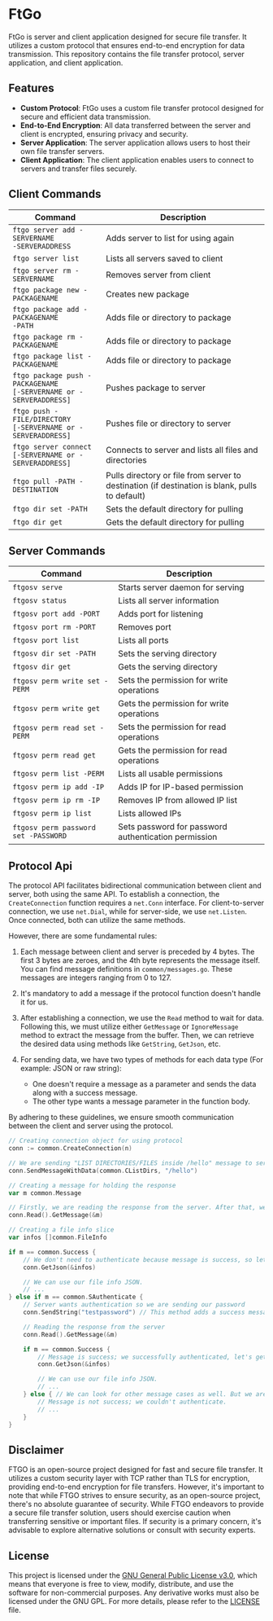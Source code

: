 # FtGo
FtGo is server and client application designed for secure file transfer. It utilizes a custom protocol that ensures end-to-end encryption for data transmission. This repository contains the file transfer protocol, server application, and client application.

## Features
- **Custom Protocol**: FtGo uses a custom file transfer protocol designed for secure and efficient data transmission.
- **End-to-End Encryption**: All data transferred between the server and client is encrypted, ensuring privacy and security.
- **Server Application**: The server application allows users to host their own file transfer servers.
- **Client Application**: The client application enables users to connect to servers and transfer files securely.

## Client Commands
| Command                                   | Description                                         |
|-------------------------------------------|-----------------------------------------------------|
| `ftgo server add -SERVERNAME` <br> `-SERVERADDRESS` | Adds server to list for using again               |
| `ftgo server list`                        | Lists all servers saved to client                  |
| `ftgo server rm -SERVERNAME`              | Removes server from client                         |
| `ftgo package new -PACKAGENAME`           | Creates new package                                |
| `ftgo package add -PACKAGENAME` <br> `-PATH`     | Adds file or directory to package                  |
| `ftgo package rm -PACKAGENAME`     | Adds file or directory to package                  |
| `ftgo package list -PACKAGENAME`     | Adds file or directory to package                  |
| `ftgo package push -PACKAGENAME` <br> `[-SERVERNAME or -SERVERADDRESS]` | Pushes package to server            |
| `ftgo push -FILE/DIRECTORY` <br> `[-SERVERNAME or -SERVERADDRESS]`      | Pushes file or directory to server                 |
| `ftgo server connect` <br> `[-SERVERNAME or -SERVERADDRESS]`            | Connects to server and lists all files and directories |
| `ftgo pull -PATH -DESTINATION`            | Pulls directory or file from server to destination (if destination is blank, pulls to default) |
| `ftgo dir set -PATH`                     | Sets the default directory for pulling             |
| `ftgo dir get`                           | Gets the default directory for pulling             |



## Server Commands
| Command                                   | Description                                         |
|-------------------------------------------|-----------------------------------------------------|
| `ftgosv serve`                            | Starts server daemon for serving                    |
| `ftgosv status`                           | Lists all server information                       |
| `ftgosv port add -PORT`                   | Adds port for listening                            |
| `ftgosv port rm -PORT`                    | Removes port                                       |
| `ftgosv port list`                        | Lists all ports                                    |
| `ftgosv dir set -PATH`                    | Sets the serving directory                         |
| `ftgosv dir get`                          | Gets the serving directory                         |
| `ftgosv perm write set -PERM`             | Sets the permission for write operations           |
| `ftgosv perm write get`                   | Gets the permission for write operations           |
| `ftgosv perm read set -PERM`              | Sets the permission for read operations            |
| `ftgosv perm read get`                    | Gets the permission for read operations            |
| `ftgosv perm list -PERM`                  | Lists all usable permissions                       |
| `ftgosv perm ip add -IP`                  | Adds IP for IP-based permission                    |
| `ftgosv perm ip rm -IP`                   | Removes IP from allowed IP list                    |
| `ftgosv perm ip list`                     | Lists allowed IPs                                  |
| `ftgosv perm password set -PASSWORD`      | Sets password for password authentication permission|

## Protocol Api
The protocol API facilitates bidirectional communication between client and server, both using the same API. To establish a connection, the `CreateConnection` function requires a `net.Conn` interface. For client-to-server connection, we use `net.Dial`, while for server-side, we use `net.Listen`. Once connected, both can utilize the same methods.

However, there are some fundamental rules:

1. Each message between client and server is preceded by 4 bytes. The first 3 bytes are zeroes, and the 4th byte represents the message itself. You can find message definitions in `common/messages.go`. These messages are integers ranging from 0 to 127.
   
2. It's mandatory to add a message if the protocol function doesn't handle it for us.

3. After establishing a connection, we use the `Read` method to wait for data. Following this, we must utilize either `GetMessage` or `IgnoreMessage` method to extract the message from the buffer. Then, we can retrieve the desired data using methods like `GetString`, `GetJson`, etc.

4. For sending data, we have two types of methods for each data type (For example: JSON or raw string):
   - One doesn't require a message as a parameter and sends the data along with a success message.
   - The other type wants a message parameter in the function body.

By adhering to these guidelines, we ensure smooth communication between the client and server using the protocol.

```go
// Creating connection object for using protocol
conn := common.CreateConnection(n)

// We are sending "LIST DIRECTORIES/FILES inside /hello" message to server
conn.SendMessageWithData(common.CListDirs, "/hello")

// Creating a message for holding the response
var m common.Message

// Firstly, we are reading the response from the server. After that, we are extracting the message to our message holder.
conn.Read().GetMessage(&m)

// Creating a file info slice
var infos []common.FileInfo

if m == common.Success {
    // We don't need to authenticate because message is success, so let's directly extract JSON.
    conn.GetJson(&infos)

    // We can use our file info JSON.
    // ...
} else if m == common.SAuthenticate {
    // Server wants authentication so we are sending our password
    conn.SendString("testpassword") // This method adds a success message for us; we don't need to pass any message.

    // Reading the response from the server
    conn.Read().GetMessage(&m)

    if m == common.Success {
        // Message is success; we successfully authenticated, let's get our file infos.
        conn.GetJson(&infos)

        // We can use our file info JSON.
        // ...
    } else { // We can look for other message cases as well. But we are skipping in tutorial
        // Message is not success; we couldn't authenticate.
        // ...
    }
}
```

## Disclaimer
FTGO is an open-source project designed for fast and secure file transfer. It utilizes a custom security layer with TCP rather than TLS for encryption, providing end-to-end encryption for file transfers. However, it's important to note that while FTGO strives to ensure security, as an open-source project, there's no absolute guarantee of security. While FTGO endeavors to provide a secure file transfer solution, users should exercise caution when transferring sensitive or important files. If security is a primary concern, it's advisable to explore alternative solutions or consult with security experts.

## License

This project is licensed under the [GNU General Public License v3.0](LICENSE), which means that everyone is free to view, modify, distribute, and use the software for non-commercial purposes. Any derivative works must also be licensed under the GNU GPL. For more details, please refer to the [LICENSE](LICENSE) file.
